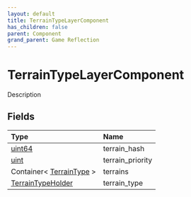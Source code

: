 ```yaml
---
layout: default
title: TerrainTypeLayerComponent
has_children: false
parent: Component
grand_parent: Game Reflection
---
```

# TerrainTypeLayerComponent
Description 

## Fields

| Type | Name |
|:----------|:--------------|
| [uint64](/riftbreaker-wiki/docs/game-reflection/components/uint64/) | terrain_hash |
| [uint](/riftbreaker-wiki/docs/game-reflection/components/uint/) | terrain_priority |
| Container< [TerrainType](/riftbreaker-wiki/docs/game-reflection/classes/terrain_type/) > | terrains |
| [TerrainTypeHolder](/riftbreaker-wiki/docs/game-reflection/components/terrain_type_holder/) | terrain_type |


